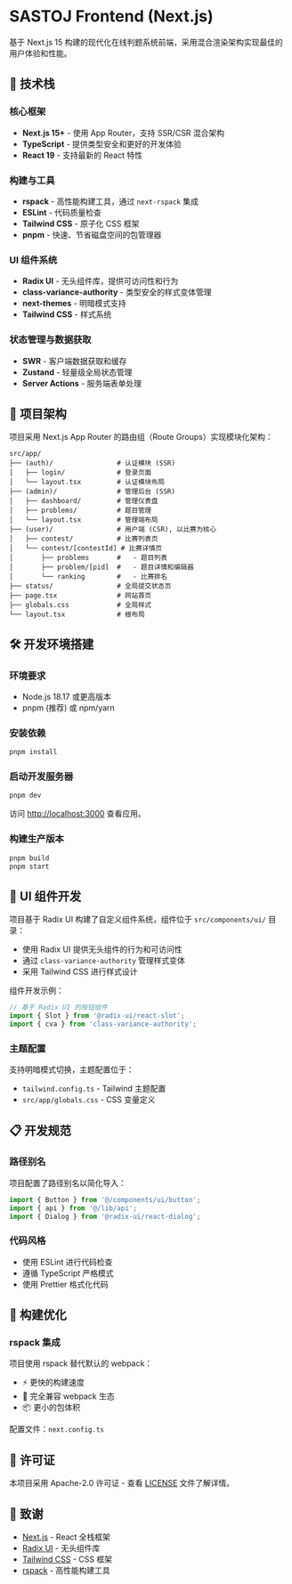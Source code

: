 # SASTOJ Frontend (Next.js)

基于 Next.js 15 构建的现代化在线判题系统前端，采用混合渲染架构实现最佳的用户体验和性能。

## 🚀 技术栈

### 核心框架

- **Next.js 15+** - 使用 App Router，支持 SSR/CSR 混合架构
- **TypeScript** - 提供类型安全和更好的开发体验
- **React 19** - 支持最新的 React 特性

### 构建与工具

- **rspack** - 高性能构建工具，通过 `next-rspack` 集成
- **ESLint** - 代码质量检查
- **Tailwind CSS** - 原子化 CSS 框架
- **pnpm** - 快速、节省磁盘空间的包管理器

### UI 组件系统

- **Radix UI** - 无头组件库，提供可访问性和行为
- **class-variance-authority** - 类型安全的样式变体管理
- **next-themes** - 明暗模式支持
- **Tailwind CSS** - 样式系统

### 状态管理与数据获取

- **SWR** - 客户端数据获取和缓存
- **Zustand** - 轻量级全局状态管理
- **Server Actions** - 服务端表单处理

## 📁 项目架构

项目采用 Next.js App Router 的路由组（Route Groups）实现模块化架构：

```
src/app/
├── (auth)/                # 认证模块 (SSR)
│   ├── login/             # 登录页面
│   └── layout.tsx         # 认证模块布局
├── (admin)/               # 管理后台 (SSR)
│   ├── dashboard/         # 管理仪表盘
│   ├── problems/          # 题目管理
│   └── layout.tsx         # 管理端布局
├── (user)/                # 用户端 (CSR), 以比赛为核心
│   ├── contest/           # 比赛列表页
│   └── contest/[contestId] # 比赛详情页
│       ├── problems       #   - 题目列表
│       ├── problem/[pid]  #   - 题目详情和编辑器
│       └── ranking        #   - 比赛排名
├── status/                # 全局提交状态页
├── page.tsx               # 网站首页
├── globals.css            # 全局样式
└── layout.tsx             # 根布局
```

## 🛠️ 开发环境搭建

### 环境要求

- Node.js 18.17 或更高版本
- pnpm (推荐) 或 npm/yarn

### 安装依赖

```bash
pnpm install
```

### 启动开发服务器

```bash
pnpm dev
```

访问 [http://localhost:3000](http://localhost:3000) 查看应用。

### 构建生产版本

```bash
pnpm build
pnpm start
```

## 🎨 UI 组件开发

项目基于 Radix UI 构建了自定义组件系统，组件位于 `src/components/ui/` 目录：

- 使用 Radix UI 提供无头组件的行为和可访问性
- 通过 `class-variance-authority` 管理样式变体
- 采用 Tailwind CSS 进行样式设计

组件开发示例：

```typescript
// 基于 Radix UI 的按钮组件
import { Slot } from '@radix-ui/react-slot';
import { cva } from 'class-variance-authority';
```

### 主题配置

支持明暗模式切换，主题配置位于：

- `tailwind.config.ts` - Tailwind 主题配置
- `src/app/globals.css` - CSS 变量定义

## 📋 开发规范

### 路径别名

项目配置了路径别名以简化导入：

```typescript
import { Button } from '@/components/ui/button';
import { api } from '@/lib/api';
import { Dialog } from '@radix-ui/react-dialog';
```

### 代码风格

- 使用 ESLint 进行代码检查
- 遵循 TypeScript 严格模式
- 使用 Prettier 格式化代码

## 🔧 构建优化

### rspack 集成

项目使用 rspack 替代默认的 webpack：

- ⚡ 更快的构建速度
- 🔧 完全兼容 webpack 生态
- 📦 更小的包体积

配置文件：`next.config.ts`

## 📄 许可证

本项目采用 Apache-2.0 许可证 - 查看 [LICENSE](LICENSE) 文件了解详情。

## 🙏 致谢

- [Next.js](https://nextjs.org/) - React 全栈框架
- [Radix UI](https://www.radix-ui.com/) - 无头组件库
- [Tailwind CSS](https://tailwindcss.com/) - CSS 框架
- [rspack](https://www.rspack.dev/) - 高性能构建工具
